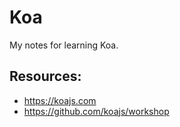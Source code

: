 # Koa

My notes for learning Koa.

## Resources:

* https://koajs.com
* https://github.com/koajs/workshop
